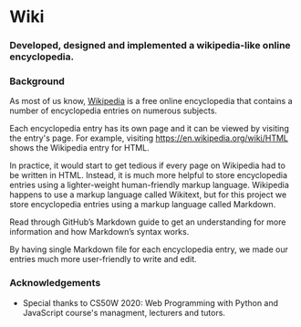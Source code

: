 # Wiki

### Developed, designed and implemented a wikipedia-like online encyclopedia.


### Background
As most of us know, [Wikipedia](https://www.wikipedia.org/) is a free online encyclopedia that contains a number of encyclopedia entries on numerous subjects.

Each encyclopedia entry has its own page and it can be viewed by visiting the entry's page. For example, visiting https://en.wikipedia.org/wiki/HTML shows the Wikipedia entry for HTML.

In practice, it would start to get tedious if every page on Wikipedia had to be written in HTML. Instead, it is much more helpful to store encyclopedia entries using a lighter-weight human-friendly markup language. Wikipedia happens to use a markup language called Wikitext, but for this project we store encyclopedia entries using a markup language called Markdown.

Read through GitHub’s Markdown guide to get an understanding for more information and how Markdown’s syntax works.

By having single Markdown file for each encyclopedia entry, we made our entries much more user-friendly to write and edit.

### Acknowledgements
  - Special thanks to CS50W 2020: Web Programming with Python and JavaScript course's managment, lecturers and tutors.
